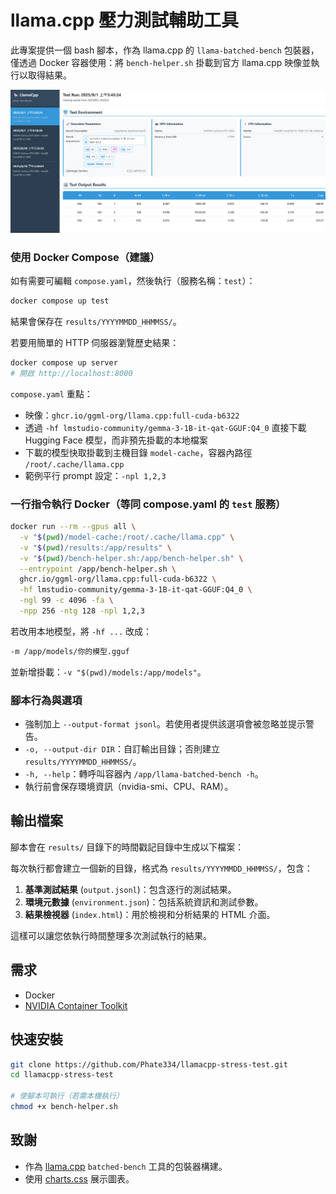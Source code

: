 # llama.cpp 壓力測試輔助工具

此專案提供一個 bash 腳本，作為 llama.cpp 的 `llama-batched-bench` 包裝器，僅透過 Docker 容器使用：將 `bench-helper.sh` 掛載到官方 llama.cpp 映像並執行以取得結果。

![結果檢視器畫面示意](./demo.png)

### 使用 Docker Compose（建議）

如有需要可編輯 `compose.yaml`，然後執行（服務名稱：`test`）：

```bash
docker compose up test
```

結果會保存在 `results/YYYYMMDD_HHMMSS/`。

若要用簡單的 HTTP 伺服器瀏覽歷史結果：

```bash
docker compose up server
# 開啟 http://localhost:8000
```

`compose.yaml` 重點：

- 映像：`ghcr.io/ggml-org/llama.cpp:full-cuda-b6322`
- 透過 `-hf lmstudio-community/gemma-3-1B-it-qat-GGUF:Q4_0` 直接下載 Hugging Face 模型，而非預先掛載的本地檔案
- 下載的模型快取掛載到主機目錄 `model-cache`，容器內路徑 `/root/.cache/llama.cpp`
- 範例平行 prompt 設定：`-npl 1,2,3`

### 一行指令執行 Docker（等同 compose.yaml 的 `test` 服務）

```bash
docker run --rm --gpus all \
  -v "$(pwd)/model-cache:/root/.cache/llama.cpp" \
  -v "$(pwd)/results:/app/results" \
  -v "$(pwd)/bench-helper.sh:/app/bench-helper.sh" \
  --entrypoint /app/bench-helper.sh \
  ghcr.io/ggml-org/llama.cpp:full-cuda-b6322 \
  -hf lmstudio-community/gemma-3-1B-it-qat-GGUF:Q4_0 \
  -ngl 99 -c 4096 -fa \
  -npp 256 -ntg 128 -npl 1,2,3
```

若改用本地模型，將 `-hf ...` 改成：

```bash
-m /app/models/你的模型.gguf
```

並新增掛載：`-v "$(pwd)/models:/app/models"`。

### 腳本行為與選項

- 強制加上 `--output-format jsonl`。若使用者提供該選項會被忽略並提示警告。
- `-o, --output-dir DIR`：自訂輸出目錄；否則建立 `results/YYYYMMDD_HHMMSS/`。
- `-h, --help`：轉呼叫容器內 `/app/llama-batched-bench -h`。
- 執行前會保存環境資訊（nvidia-smi、CPU、RAM）。

## 輸出檔案

腳本會在 `results/` 目錄下的時間戳記目錄中生成以下檔案：

每次執行都會建立一個新的目錄，格式為 `results/YYYYMMDD_HHMMSS/`，包含：

1. **基準測試結果** (`output.jsonl`)：包含逐行的測試結果。
2. **環境元數據** (`environment.json`)：包括系統資訊和測試參數。
3. **結果檢視器** (`index.html`)：用於檢視和分析結果的 HTML 介面。

這樣可以讓您依執行時間整理多次測試執行的結果。

## 需求

- Docker
- [NVIDIA Container Toolkit](https://docs.nvidia.com/datacenter/cloud-native/container-toolkit/latest/install-guide.html)

## 快速安裝

```bash
git clone https://github.com/Phate334/llamacpp-stress-test.git
cd llamacpp-stress-test

# 使腳本可執行（若需本機執行）
chmod +x bench-helper.sh
```

## 致謝

- 作為 [llama.cpp](https://github.com/ggml-org/llama.cpp) `batched-bench` 工具的包裝器構建。
- 使用 [charts.css](https://github.com/ChartsCSS/charts.css) 展示圖表。
